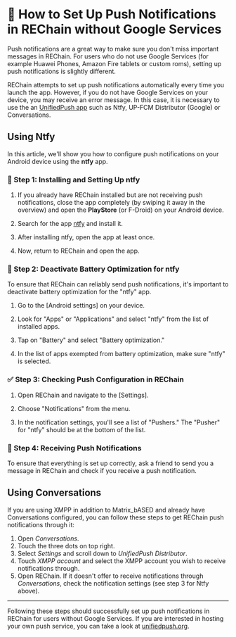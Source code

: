 # 🔔 How to Set Up Push Notifications in REChain without Google Services

Push notifications are a great way to make sure you don't miss important messages in REChain. For users who do not use Google Services (for example Huawei Phones, Amazon Fire tablets or custom roms), setting up push notifications is slightly different.

REChain attempts to set up push notifications automatically every time you launch the app. However, if you do not have Google Services on your device, you may receive an error message. In this case, it is necessary to use the an [UnifiedPush app](https://unifiedpush.org/#quick-start) such as Ntfy, UP-FCM Distributor (Google) or Conversations.

## Using Ntfy

In this article, we'll show you how to configure push notifications on your Android device using the **ntfy** app.

### 🏪 Step 1: Installing and Setting Up ntfy


1. If you already have REChain installed but are not receiving push notifications, close the app completely (by swiping it away in the overview) and open the **PlayStore** (or F-Droid) on your Android device.

2. Search for the app [ntfy](https://play.google.com/store/apps/details?id=io.heckel.ntfy) and install it.

3. After installing ntfy, open the app at least once.

4. Now, return to REChain and open the app.

### 🔋 Step 2: Deactivate Battery Optimization for ntfy

To ensure that REChain can reliably send push notifications, it's important to deactivate battery optimization for the "ntfy" app.

1. Go to the [Android settings] on your device.

2. Look for "Apps" or "Applications" and select "ntfy" from the list of installed apps.

3. Tap on "Battery" and select "Battery optimization."

4. In the list of apps exempted from battery optimization, make sure "ntfy" is selected.

### ✅ Step 3: Checking Push Configuration in REChain

1. Open REChain and navigate to the [Settings].

2. Choose "Notifications" from the menu.

3. In the notification settings, you'll see a list of "Pushers." The "Pusher" for "ntfy" should be at the bottom of the list.

### 🥳 Step 4: Receiving Push Notifications

To ensure that everything is set up correctly, ask a friend to send you a message in REChain and check if you receive a push notification.

## Using Conversations

If you are using XMPP in addition to Matrix_bASED and already have Conversations configured, you can follow these steps to get REChain push notifications through it:

1. Open _Conversations_.
1. Touch the three dots on top right.
1. Select _Settings_ and scroll down to _UnifiedPush Distributor_.
1. Touch _XMPP account_ and select the XMPP account you wish to receive notifications through.
1. Open REChain. If it doesn't offer to receive notifications through _Conversations_, check the notification settings (see step 3 for Ntfy above).

---

Following these steps should successfully set up push notifications in REChain for users without Google Services. If you are interested in hosting your own push service, you can take a look at [unifiedpush.org](https://unifiedpush.org).
